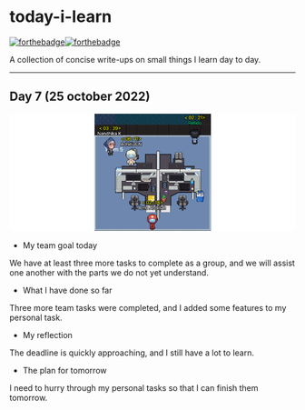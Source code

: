# today-i-learn

[![forthebadge](https://forthebadge.com/images/badges/built-with-love.svg)](https://wajahatkarim.com)[![forthebadge](https://forthebadge.com/images/badges/makes-people-smile.svg)](https://wajahatkarim.com)

A collection of concise write-ups on small things I learn day to day.

---

## Day 7 (25 october 2022)

![image](/images/6.png)

- My team goal today

We have at least three more tasks to complete as a group, and we will assist one another with the parts we do not yet understand.

- What I have done so far

Three more team tasks were completed, and I added some features to my personal task.

- My reflection

The deadline is quickly approaching, and I still have a lot to learn.

- The plan for tomorrow

I need to hurry through my personal tasks so that I can finish them tomorrow.
